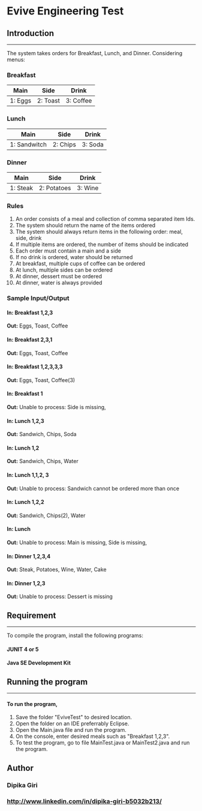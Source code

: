 # Evive Engineering Test
## Introduction
***
The system takes orders for Breakfast, Lunch, and Dinner. Considering menus:

### Breakfast
|Main|Side|Drink|    
|--------|--------|--------| 
|1: Eggs|2: Toast|3: Coffee|

### Lunch
|Main|Side|Drink|    
|--------|--------|--------| 
|1: Sandwitch|2: Chips|3: Soda|

### Dinner
|Main|Side|Drink|    
|--------|--------|--------| 
|1: Steak|2: Potatoes|3: Wine|

### Rules
1. An order consists of a meal and collection of comma separated item Ids.
2. The system should return the name of the items ordered
3. The system should always return items in the following order: meal, side, drink
4. If multiple items are ordered, the number of items should be indicated
5. Each order must contain a main and a side
6. If no drink is ordered, water should be returned
7. At breakfast, multiple cups of coffee can be ordered
8. At lunch, multiple sides can be ordered
9. At dinner, dessert must be ordered
10. At dinner, water is always provided 

### Sample Input/Output
#### **In:** Breakfast 1,2,3
**Out:** Eggs, Toast, Coffee
#### **In:** Breakfast 2,3,1
**Out:** Eggs, Toast, Coffee
#### **In:** Breakfast 1,2,3,3,3
**Out:** Eggs, Toast, Coffee(3)
#### **In:** Breakfast 1
**Out:** Unable to process: Side is missing,
#### **In:** Lunch 1,2,3
**Out:** Sandwich, Chips, Soda
#### **In:** Lunch 1,2
**Out:** Sandwich, Chips, Water
#### **In:** Lunch 1,1,2, 3
**Out:** Unable to process: Sandwich cannot be ordered more than once
#### **In:** Lunch 1,2,2
**Out:** Sandwich, Chips(2), Water
#### **In:** Lunch
**Out:** Unable to process: Main is missing, Side is missing,
#### **In:** Dinner 1,2,3,4
**Out:** Steak, Potatoes, Wine, Water, Cake
#### **In:** Dinner 1,2,3
**Out:** Unable to process: Dessert is missing

## Requirement
***
To compile the program, install the following programs:
#### JUNIT 4 or 5 
#### Java SE Development Kit 

## Running the program
***
#### To run the program, 
1. Save the folder "EviveTest" to desired location.
2. Open the folder on an IDE preferrably Eclipse.
3. Open the Main.java file and run the program.
4. On the console, enter desired meals such as "Breakfast 1,2,3".
5. To test the program, go to file MainTest.java or MainTest2.java and run the program. 

## Author
### Dipika Giri
### http://www.linkedin.com/in/dipika-giri-b5032b213/